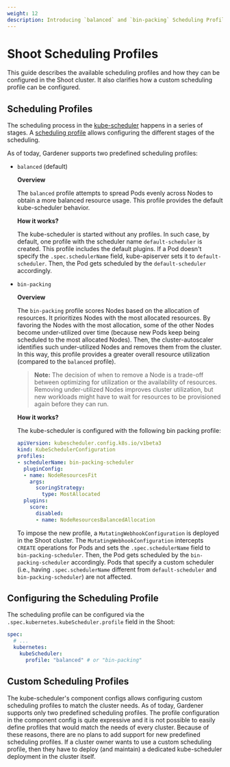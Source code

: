 ```yaml
---
weight: 12
description: Introducing `balanced` and `bin-packing` Scheduling Profiles 
---
```

# Shoot Scheduling Profiles

This guide describes the available scheduling profiles and how they can be configured in the Shoot cluster. It also clarifies how a custom scheduling profile can be configured.

## Scheduling Profiles

The scheduling process in the [kube-scheduler](https://kubernetes.io/docs/reference/command-line-tools-reference/kube-scheduler/) happens in a series of stages. A [scheduling profile](https://kubernetes.io/docs/reference/scheduling/config/#profiles) allows configuring the different stages of the scheduling.

As of today, Gardener supports two predefined scheduling profiles:

- `balanced` (default)

   **Overview** 

   The `balanced` profile attempts to spread Pods evenly across Nodes to obtain a more balanced resource usage. This profile provides the default kube-scheduler behavior.
   
   **How it works?**
   
   The kube-scheduler is started without any profiles. In such case, by default, one profile with the scheduler name `default-scheduler` is created. This profile includes the default plugins. If a Pod doesn't specify the `.spec.schedulerName` field, kube-apiserver sets it to `default-scheduler`. Then, the Pod gets scheduled by the `default-scheduler` accordingly.
  
- `bin-packing`

   **Overview**

   The `bin-packing` profile scores Nodes based on the allocation of resources. It prioritizes Nodes with the most allocated resources. By favoring the Nodes with the most allocation, some of the other Nodes become under-utilized over time (because new Pods keep being scheduled to the most allocated Nodes). Then, the cluster-autoscaler identifies such under-utilized Nodes and removes them from the cluster. In this way, this profile provides a greater overall resource utilization (compared to the `balanced` profile).

   > **Note:** The decision of when to remove a Node is a trade-off between optimizing for utilization or the availability of resources. Removing under-utilized Nodes improves cluster utilization, but new workloads might have to wait for resources to be provisioned again before they can run.

   **How it works?**
   
   The kube-scheduler is configured with the following bin packing profile:

   ```yaml
   apiVersion: kubescheduler.config.k8s.io/v1beta3
   kind: KubeSchedulerConfiguration
   profiles:
   - schedulerName: bin-packing-scheduler
     pluginConfig:
     - name: NodeResourcesFit
       args:
         scoringStrategy:
           type: MostAllocated
     plugins:
       score:
         disabled:
         - name: NodeResourcesBalancedAllocation
   ```

   To impose the new profile, a `MutatingWebhookConfiguration` is deployed in the Shoot cluster. The `MutatingWebhookConfiguration` intercepts `CREATE` operations for Pods and sets the `.spec.schedulerName` field to `bin-packing-scheduler`. Then, the Pod gets scheduled by the `bin-packing-scheduler` accordingly. Pods that specify a custom scheduler (i.e., having `.spec.schedulerName` different from `default-scheduler` and `bin-packing-scheduler`) are not affected.

## Configuring the Scheduling Profile

The scheduling profile can be configured via the `.spec.kubernetes.kubeScheduler.profile` field in the Shoot:

```yaml
spec:
  # ...
  kubernetes:
    kubeScheduler:
      profile: "balanced" # or "bin-packing"
```

## Custom Scheduling Profiles

The kube-scheduler's component configs allows configuring custom scheduling profiles to match the cluster needs. As of today, Gardener supports only two predefined scheduling profiles. The profile configuration in the component config is quite expressive and it is not possible to easily define profiles that would match the needs of every cluster. Because of these reasons, there are no plans to add support for new predefined scheduling profiles. If a cluster owner wants to use a custom scheduling profile, then they have to deploy (and maintain) a dedicated kube-scheduler deployment in the cluster itself.
